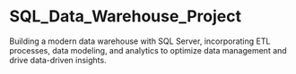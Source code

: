 # SQL_Data_Warehouse_Project
Building a modern data warehouse with SQL Server, incorporating ETL processes, data modeling, and analytics to optimize data management and drive data-driven insights.
